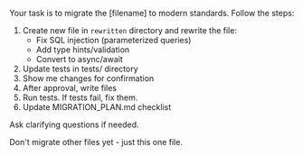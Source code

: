 Your task is to migrate the [filename] to modern standards.
Follow the steps:
1. Create new file in `rewritten` directory and rewrite the file:
   - Fix SQL injection (parameterized queries)
   - Add type hints/validation
   - Convert to async/await
2. Update tests in tests/ directory
3. Show me changes for confirmation
4. After approval, write files
5. Run tests. If tests fail, fix them.
6. Update MIGRATION_PLAN.md checklist

Ask clarifying questions if needed.

Don't migrate other files yet - just this one file.
